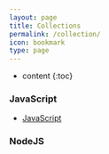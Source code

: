 ```yaml
---
layout: page
title: Collections
permalink: /collection/
icon: bookmark
type: page
---
```


* content
{:toc}

### JavaScript

* [JavaScript](https://developer.mozilla.org/en-US/docs/Web/JavaScript)


### NodeJS


